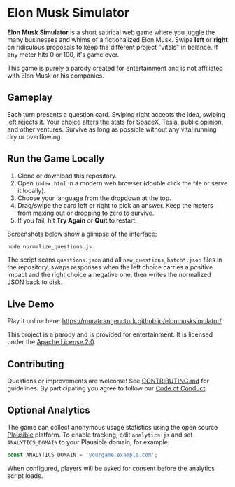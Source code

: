# Elon Musk Simulator

**Elon Musk Simulator** is a short satirical web game where you juggle the many businesses and whims of a fictionalized Elon Musk. Swipe **left** or **right** on ridiculous proposals to keep the different project "vitals" in balance. If any meter hits 0 or 100, it's game over.

This game is purely a parody created for entertainment and is not affiliated with Elon Musk or his companies.

## Gameplay
Each turn presents a question card. Swiping right accepts the idea, swiping left rejects it. Your choice alters the stats for SpaceX, Tesla, public opinion, and other ventures. Survive as long as possible without any vital running dry or overflowing.

## Run the Game Locally
1. Clone or download this repository.
2. Open `index.html` in a modern web browser (double click the file or serve it locally).
3. Choose your language from the dropdown at the top.
4. Drag/swipe the card left or right to pick an answer. Keep the meters from maxing out or dropping to zero to survive.
5. If you fail, hit **Try Again** or **Quit** to restart.

Screenshots below show a glimpse of the interface:

```bash
node normalize_questions.js
```

The script scans `questions.json` and all `new_questions_batch*.json` files in
the repository, swaps responses when the left choice carries a positive impact
and the right choice a negative one, then writes the normalized JSON back to
disk.

## Live Demo

Play it online here:
<https://muratcangencturk.github.io/elonmusksimulator/>

This project is a parody and is provided for entertainment. It is licensed under the [Apache License 2.0](LICENSE).


## Contributing

Questions or improvements are welcome! See [CONTRIBUTING.md](CONTRIBUTING.md) for guidelines. By participating you agree to follow our [Code of Conduct](CODE_OF_CONDUCT.md).

## Optional Analytics

The game can collect anonymous usage statistics using the open source [Plausible](https://plausible.io/) platform.
To enable tracking, edit `analytics.js` and set `ANALYTICS_DOMAIN` to your Plausible domain, for example:

```javascript
const ANALYTICS_DOMAIN = 'yourgame.example.com';
```

When configured, players will be asked for consent before the analytics script loads.

